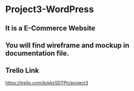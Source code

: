 # Project3-WordPress

## It is a E-Commerce Website

## You will find wireframe and mockup in documentation file.

## Trello Link
https://trello.com/b/pkx5DTPh/project3


